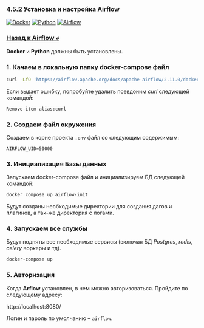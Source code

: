 ### 4.5.2 Установка и настройка Airflow

[![Docker](https://img.shields.io/badge/docker-desktop-green?logo=docker)](https://www.docker.com/products/docker-desktop/)
[![Python](https://img.shields.io/badge/python-3.10.0-green?logo=pypi)](https://www.python.org/downloads/release/python-3100/)
[![Airflow](https://img.shields.io/badge/airflow-2.11.0-green?logo=airbnb)](https://airflow.apache.org/docs/apache-airflow/2.11.0/howto/docker-compose/index.html)

### [Назад к Airflow ⤶](/data/Module4/data/airflow.md)

**Docker** и **Python** должны быть установлены.

### 1. Качаем в локальную папку docker-compose файл

```bash
curl -LfO 'https://airflow.apache.org/docs/apache-airflow/2.11.0/docker-compose.yaml'
```

Если выдает ошибку, попробуйте удалить псевдоним _curl_ следующей командой:

```bash
Remove-item alias:curl
```

### 2. Создаем файл окружения
Создаем в корне проекта `.env` файл со следующим содержимым:

```
AIRFLOW_UID=50000
```

### 3. Инициализация Базы данных
Запускаем docker-compose файл и инициализируем БД следующей командой:

```bash
docker compose up airflow-init
```
Будут созданы необходимые директории для создания дагов и плагинов, а так-же директория с логами.

### 4. Запускаем все службы
Будут подняты все необходимые сервисы (включая БД _Postgres_, _redis_, _celery_ воркеры и тд).

```bash
docker-compose up
```

### 5. Авторизация
Когда **Arflow** установлен, в нем можно авторизоваться. Пройдите по следующему адресу:

http://localhost:8080/

Логин и пароль по умолчанию – `airflow`.